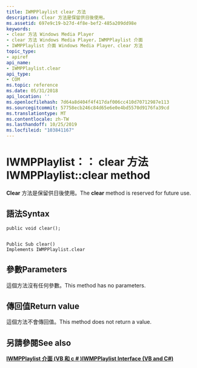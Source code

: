 ```yaml
---
title: IWMPPlaylist clear 方法
description: Clear 方法是保留供日後使用。
ms.assetid: 697e9c19-b27d-4f8e-bef2-485a209dd98e
keywords:
- clear 方法 Windows Media Player
- clear 方法 Windows Media Player，IWMPPlaylist 介面
- IWMPPlaylist 介面 Windows Media Player、clear 方法
topic_type:
- apiref
api_name:
- IWMPPlaylist.clear
api_type:
- COM
ms.topic: reference
ms.date: 05/31/2018
api_location: ''
ms.openlocfilehash: 7d64a8d404f4f417daf006cc410d70712987e113
ms.sourcegitcommit: 57758ecb246c84d65e6e0e4bd5570d9176fa39cd
ms.translationtype: MT
ms.contentlocale: zh-TW
ms.lasthandoff: 10/25/2019
ms.locfileid: "103841167"
---
```

# <a name="iwmpplaylistclear-method"></a><span data-ttu-id="71a34-106">IWMPPlaylist：： clear 方法</span><span class="sxs-lookup"><span data-stu-id="71a34-106">IWMPPlaylist::clear method</span></span>

<span data-ttu-id="71a34-107">**Clear** 方法是保留供日後使用。</span><span class="sxs-lookup"><span data-stu-id="71a34-107">The **clear** method is reserved for future use.</span></span>

## <a name="syntax"></a><span data-ttu-id="71a34-108">語法</span><span class="sxs-lookup"><span data-stu-id="71a34-108">Syntax</span></span>


```CSharp
public void clear();
```


```VB

Public Sub clear()
Implements IWMPPlaylist.clear
```





## <a name="parameters"></a><span data-ttu-id="71a34-109">參數</span><span class="sxs-lookup"><span data-stu-id="71a34-109">Parameters</span></span>

<span data-ttu-id="71a34-110">這個方法沒有任何參數。</span><span class="sxs-lookup"><span data-stu-id="71a34-110">This method has no parameters.</span></span>

## <a name="return-value"></a><span data-ttu-id="71a34-111">傳回值</span><span class="sxs-lookup"><span data-stu-id="71a34-111">Return value</span></span>

<span data-ttu-id="71a34-112">這個方法不會傳回值。</span><span class="sxs-lookup"><span data-stu-id="71a34-112">This method does not return a value.</span></span>

## <a name="see-also"></a><span data-ttu-id="71a34-113">另請參閱</span><span class="sxs-lookup"><span data-stu-id="71a34-113">See also</span></span>

<dl> <dt>

[<span data-ttu-id="71a34-114">**IWMPPlaylist 介面 (VB 和 c # )**</span><span class="sxs-lookup"><span data-stu-id="71a34-114">**IWMPPlaylist Interface (VB and C#)**</span></span>](iwmpplaylist--vb-and-c.md)
</dt> </dl>

 

 




